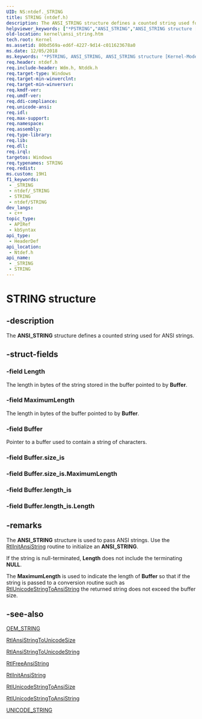 ```yaml
---
UID: NS:ntdef._STRING
title: STRING (ntdef.h)
description: The ANSI_STRING structure defines a counted string used for ANSI strings.
helpviewer_keywords: ["*PSTRING","ANSI_STRING","ANSI_STRING structure [Kernel-Mode Driver Architecture]","CANSI_STRING","OEM_STRING","PANSI_STRING","PANSI_STRING structure pointer [Kernel-Mode Driver Architecture]","STRING","kernel.ansi_string","kstruct_a_0b84d0be-6b91-48b6-87cf-2fd99f043bc4.xml","ntdef/ANSI_STRING","ntdef/PANSI_STRING"]
old-location: kernel\ansi_string.htm
tech.root: Kernel
ms.assetid: 80bd569a-ed6f-4227-9d14-c011623678a0
ms.date: 12/05/2018
ms.keywords: '*PSTRING, ANSI_STRING, ANSI_STRING structure [Kernel-Mode Driver Architecture], CANSI_STRING, OEM_STRING, PANSI_STRING, PANSI_STRING structure pointer [Kernel-Mode Driver Architecture], STRING, kernel.ansi_string, kstruct_a_0b84d0be-6b91-48b6-87cf-2fd99f043bc4.xml, ntdef/ANSI_STRING, ntdef/PANSI_STRING'
req.header: ntdef.h
req.include-header: Wdm.h, Ntddk.h
req.target-type: Windows
req.target-min-winverclnt: 
req.target-min-winversvr: 
req.kmdf-ver: 
req.umdf-ver: 
req.ddi-compliance: 
req.unicode-ansi: 
req.idl: 
req.max-support: 
req.namespace: 
req.assembly: 
req.type-library: 
req.lib: 
req.dll: 
req.irql: 
targetos: Windows
req.typenames: STRING
req.redist: 
ms.custom: 19H1
f1_keywords:
 - _STRING
 - ntdef/_STRING
 - STRING
 - ntdef/STRING
dev_langs:
 - c++
topic_type:
 - APIRef
 - kbSyntax
api_type:
 - HeaderDef
api_location:
 - Ntdef.h
api_name:
 - _STRING
 - STRING
---
```


# STRING structure


## -description

The <b>ANSI_STRING</b> structure defines a counted string used for ANSI strings.

## -struct-fields

### -field Length

The length in bytes of the string stored in the buffer pointed to by <b>Buffer</b>.

### -field MaximumLength

The length in bytes of the buffer pointed to by <b>Buffer</b>.

### -field Buffer

Pointer to a buffer used to contain a string of characters.

### -field Buffer.size_is

### -field Buffer.size_is.MaximumLength

### -field Buffer.length_is

### -field Buffer.length_is.Length

## -remarks

The <b>ANSI_STRING</b> structure is used to pass ANSI strings. Use the <a href="/windows-hardware/drivers/ddi/content/wdm/nf-wdm-rtlinitansistring">RtlInitAnsiString</a> routine to initialize an <b>ANSI_STRING</b>.

If the string is null-terminated, <b>Length</b> does not include the terminating <b>NULL</b>.

The <b>MaximumLength</b> is used to indicate the length of <b>Buffer</b> so that if the string is passed to a conversion routine such as <a href="/windows-hardware/drivers/ddi/content/wdm/nf-wdm-rtlunicodestringtoansistring">RtlUnicodeStringToAnsiString</a> the returned string does not exceed the buffer size.

## -see-also

<a href="/previous-versions/windows/hardware/drivers/ff558741(v=vs.85)">OEM_STRING</a>



<a href="/windows-hardware/drivers/ddi/content/wdm/nf-wdm-rtlansistringtounicodesize">RtlAnsiStringToUnicodeSize</a>



<a href="/windows-hardware/drivers/ddi/content/wdm/nf-wdm-rtlansistringtounicodestring">RtlAnsiStringToUnicodeString</a>



<a href="/windows-hardware/drivers/ddi/content/wdm/nf-wdm-rtlfreeansistring">RtlFreeAnsiString</a>



<a href="/windows-hardware/drivers/ddi/content/wdm/nf-wdm-rtlinitansistring">RtlInitAnsiString</a>



<a href="/windows-hardware/drivers/ddi/content/wdm/nf-wdm-rtlunicodestringtoansisize">RtlUnicodeStringToAnsiSize</a>



<a href="/windows-hardware/drivers/ddi/content/wdm/nf-wdm-rtlunicodestringtoansistring">RtlUnicodeStringToAnsiString</a>



[UNICODE_STRING](./ns-ntdef-_unicode_string.md)

